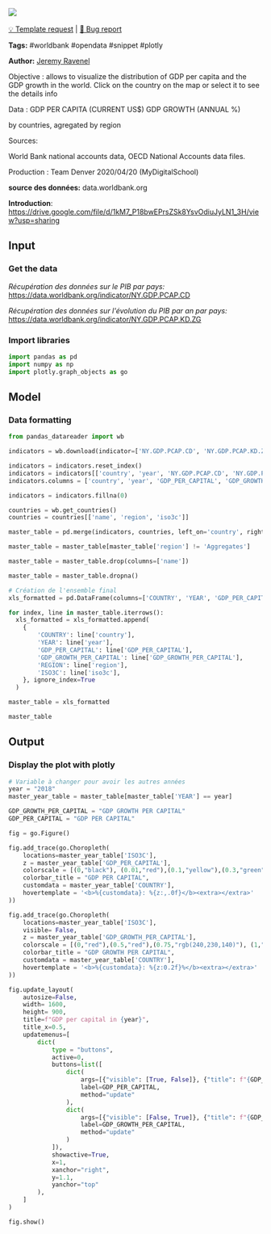<a href="https://app.naas.ai/user-redirect/naas/downloader?url=https://raw.githubusercontent.com/jupyter-naas/awesome-notebooks/master/WorldBank/WorldBank_GDP_per_country_and_evolution.ipynb" target="_parent"><img src="https://naasai-public.s3.eu-west-3.amazonaws.com/open_in_naas.svg"/></a><br><br><a href="https://github.com/jupyter-naas/awesome-notebooks/issues/new?assignees=&labels=&template=template-request.md&title=Tool+-+Action+of+the+notebook+">💡 Template request</a> | <a href="https://github.com/jupyter-naas/awesome-notebooks/issues/new?assignees=&labels=&template=bug_report.md&title=">🚨 Bug report</a>

**Tags:** #worldbank #opendata #snippet #plotly

**Author:** [Jeremy Ravenel](https://www.linkedin.com/in/ACoAAAJHE7sB5OxuKHuzguZ9L6lfDHqw--cdnJg/)

Objective : allows to visualize the distribution of GDP per capita and the GDP growth in the world. Click on the country on the map or select it to see the details info

Data :
GDP PER CAPITA (CURRENT US$)
GDP GROWTH (ANNUAL %)

by countries, agregated by region

Sources:

World Bank national accounts data,
OECD National Accounts data files.


Production : Team Denver 2020/04/20 (MyDigitalSchool)

**source des données:** data.worldbank.org




**Introduction**: https://drive.google.com/file/d/1kM7_P18bwEPrsZSk8YsvOdiuJyLN1_3H/view?usp=sharing

## Input

### Get the data

*Récupération des données sur le PIB par pays:* 
https://data.worldbank.org/indicator/NY.GDP.PCAP.CD

*Récupération des données sur l'évolution du PIB par an par pays:* 
https://data.worldbank.org/indicator/NY.GDP.PCAP.KD.ZG

### Import libraries


```python
import pandas as pd
import numpy as np
import plotly.graph_objects as go
```

## Model

### Data formatting


```python
from pandas_datareader import wb

indicators = wb.download(indicator=['NY.GDP.PCAP.CD', 'NY.GDP.PCAP.KD.ZG'], country='all', start=2013, end=2018)

indicators = indicators.reset_index()
indicators = indicators[['country', 'year', 'NY.GDP.PCAP.CD', 'NY.GDP.PCAP.KD.ZG']]
indicators.columns = ['country', 'year', 'GDP_PER_CAPITAL', 'GDP_GROWTH_PER_CAPITAL']

indicators = indicators.fillna(0)

countries = wb.get_countries()
countries = countries[['name', 'region', 'iso3c']]

master_table = pd.merge(indicators, countries, left_on='country', right_on='name')

master_table = master_table[master_table['region'] != 'Aggregates']

master_table = master_table.drop(columns=['name'])

master_table = master_table.dropna()

# Création de l'ensemble final
xls_formatted = pd.DataFrame(columns=['COUNTRY', 'YEAR', 'GDP_PER_CAPITAL', 'GDP_GROWTH_PER_CAPITAL', 'REGION', 'ISO3C'])

for index, line in master_table.iterrows():
  xls_formatted = xls_formatted.append(
    {
        'COUNTRY': line['country'],
        'YEAR': line['year'],
        'GDP_PER_CAPITAL': line['GDP_PER_CAPITAL'],
        'GDP_GROWTH_PER_CAPITAL': line['GDP_GROWTH_PER_CAPITAL'],
        'REGION': line['region'],
        'ISO3C': line['iso3c'],
    }, ignore_index=True
  )

master_table = xls_formatted

master_table
```

## Output

### Display the plot with plotly


```python
# Variable à changer pour avoir les autres années
year = "2018"
master_year_table = master_table[master_table['YEAR'] == year]

GDP_GROWTH_PER_CAPITAL = "GDP GROWTH PER CAPITAL"
GDP_PER_CAPITAL = "GDP PER CAPITAL"

fig = go.Figure()

fig.add_trace(go.Choropleth(
    locations=master_year_table['ISO3C'],
    z = master_year_table['GDP_PER_CAPITAL'],
    colorscale = [(0,"black"), (0.01,"red"),(0.1,"yellow"),(0.3,"green"),(1,"green")],
    colorbar_title = "GDP PER CAPITAL",
    customdata = master_year_table['COUNTRY'],
    hovertemplate = '<b>%{customdata}: %{z:,.0f}</b><extra></extra>'
))

fig.add_trace(go.Choropleth(
    locations=master_year_table['ISO3C'],
    visible= False,
    z = master_year_table['GDP_GROWTH_PER_CAPITAL'],
    colorscale = [(0,"red"),(0.5,"red"),(0.75,"rgb(240,230,140)"), (1,"green")],
    colorbar_title = "GDP GROWTH PER CAPITAL",
    customdata = master_year_table['COUNTRY'],
    hovertemplate = '<b>%{customdata}: %{z:0.2f}%</b><extra></extra>'
))

fig.update_layout(
    autosize=False,
    width= 1600,
    height= 900,
    title=f"GDP per capital in {year}",
    title_x=0.5,
    updatemenus=[
        dict(
            type = "buttons",
            active=0,
            buttons=list([
                dict(
                    args=[{"visible": [True, False]}, {"title": f"{GDP_PER_CAPITAL} in {year}"}],
                    label=GDP_PER_CAPITAL,
                    method="update"
                ),
                dict(
                    args=[{"visible": [False, True]}, {"title": f"{GDP_GROWTH_PER_CAPITAL} in {year}"}],
                    label=GDP_GROWTH_PER_CAPITAL,
                    method="update"
                )
            ]),
            showactive=True,
            x=1,
            xanchor="right",
            y=1.1,
            yanchor="top"
        ),
    ]
)

fig.show()
```
